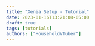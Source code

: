 ```yaml
---
title: "Xenia Setup - Tutorial"
date: 2023-01-16T13:21:08-05:00
draft: true
tags: [tutorials]
authors: ["HouseholdVTuber"]
---
```


<!--more-->
